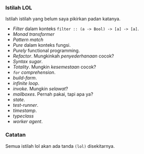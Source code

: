 ### Istilah LOL

Istilah istilah yang belum saya pikirkan padan katanya.

- *Filter* dalam konteks `filter :: (a -> Bool) -> [a] -> [a]`.
- *Monad transformer*
- *Pattern match*
- *Pure* dalam konteks fungsi.
- *Purely* functional programming.
- *Refactor*. Mungkinkah *penyederhanaan* cocok?
- *Syntax sugar*.
- *Totality*. Mungkin *kesemestaan* cocok?
- *`for` comprehension*.
- *build-farm*.
- *infinite loop*.
- *invoke*. Mungkin *selawat*?
- *mailboxes*. Pernah pakai, tapi apa ya?
- *state*.
- *test-runner*.
- *timestamp*.
- *typeclass*
- *worker agent*.

### Catatan

Semua istilah lol akan ada tanda `(lol)` disekitarnya.
